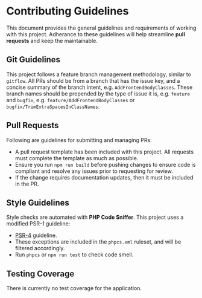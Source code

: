 # Contributing Guidelines

This document provides the general guidelines and requirements of working with this project. Adherance to these guidelines will help streamline **pull requests** and keep the maintainable.

## Git Guidelines

This project follows a feature branch management methodology, similar to `gitflow`. All PRs should be from a branch that has the issue key, and a concise summary of the branch intent, e.g. `AddFrontendBodyClasses`. These branch names should be prepended by the type of issue it is, e.g. `feature` and `bugfix`, e.g. `feature/AddFrontendBodyClasses` or `bugfix/TrimExtraSpacesInClassNames`.

## Pull Requests

Following are guidelines for submitting and managing PRs:

* A pull request template has been included with this project. All requests must complete the template as much as possible.
* Ensure you run `npm run build` before pushing changes to ensure code is compliant and resolve any issues prior to requesting for review.
* If the change requires documentation updates, then it must be included in the PR.

## Style Guidelines

Style checks are automated with **PHP Code Sniffer**. This project uses a modified PSR-1 guideline:

* [PSR-4](https://www.php-fig.org/psr/psr-4/) guideline.
* These exceptions are included in the `phpcs.xml` ruleset, and will be filtered accordingly.
* Run `phpcs` or `npm run test` to check code smell.

## Testing Coverage

There is currently no test coverage for the application.
